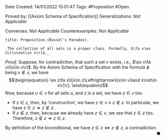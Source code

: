 <br />
<br />

Date Created: 14/01/2022 15:01:47
Tags: #Proposition #Open 
 
Proved by: [[Axiom Schema of Specification]]
Generalizations: _Not Applicable_

Converses: _Not Applicable_
Counterexamples: _Not Applicable_

``` ad-Proposition
title: Proposition.(Russel's Paradox).

_The collection of all sets is a proper class. Formally, $\fa v\ex u\l(u\not\in v\r)$._

```

_Proof._ Suppose, for contradiction, that such a set $v$ exists, i.e., $\ex v\fa u\l(u\in v\r)$. By the Axiom Schema of Specification with the formula $\phi$ being $x\not\in x$, we have
$$\begin{equation}
    \ex z\fa x\l[x\in z\Leftrightarrow\l(x\in v\land x\not\in x\r)\r].
\end{equation}$$
Now, because $u\in v$ for all sets $u$, and $z$ is a set, we have $z\in v$ too.
* If $z\in z$, then, by $\textrm{`}$construction$\textrm{'}$, we have $z\in v\land z\not\in z$. In particular, we have $z\in z\Rightarrow z\not\in z$.
* If $z\not\in z$, then, because we already have $z\in v$, we see that $z\in z$ too. Therefore, $z\not\in z\Rightarrow z\in z$.

By definition of the biconditional, we have $z\in z\Leftrightarrow z\not\in z$, a contradiction.<span style="float:right;">$\blacksquare$</span>
